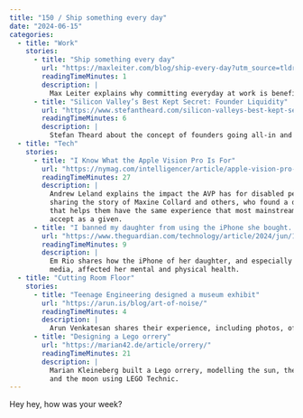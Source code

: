 ```yaml
---
title: "150 / Ship something every day"
date: "2024-06-15"
categories:
  - title: "Work"
    stories:
      - title: "Ship something every day"
        url: "https://maxleiter.com/blog/ship-every-day?utm_source=tldrwebdev"
        readingTimeMinutes: 1
        description: |
          Max Leiter explains why committing everyday at work is beneficial.
      - title: "Silicon Valley’s Best Kept Secret: Founder Liquidity"
        url: "https://www.stefantheard.com/silicon-valleys-best-kept-secret-founder-liquidity/"
        readingTimeMinutes: 6
        description: |
          Stefan Theard about the concept of founders going all-in and how taking liquidity changes the game.
  - title: "Tech"
    stories:
      - title: "I Know What the Apple Vision Pro Is For"
        url: "https://nymag.com/intelligencer/article/apple-vision-pro-disabled-users.html"
        readingTimeMinutes: 27
        description: |
          Andrew Leland explains the impact the AVP has for disabled people,
          sharing the story of Maxine Collard and others, who found a device
          that helps them have the same experience that most mainstream users
          accept as a given.
      - title: "I banned my daughter from using the iPhone she bought. It made her a better person"
        url: "https://www.theguardian.com/technology/article/2024/jun/13/kids-no-iphone-screen-time"
        readingTimeMinutes: 9
        description: |
          Em Rio shares how the iPhone of her daughter, and especially social
          media, affected her mental and physical health.
  - title: "Cutting Room Floor"
    stories:
      - title: "Teenage Engineering designed a museum exhibit"
        url: "https://arun.is/blog/art-of-noise/"
        readingTimeMinutes: 4
        description: |
          Arun Venkatesan shares their experience, including photos, of the Art of Noise exhibition by Teenage Engineering. _Thanks, Jan!_
      - title: "Designing a Lego orrery"
        url: "https://marian42.de/article/orrery/"
        readingTimeMinutes: 21
        description: |
          Marian Kleineberg built a Lego orrery, modelling the sun, the earth,
          and the moon using LEGO Technic.
---
```


Hey hey, how was your week?
